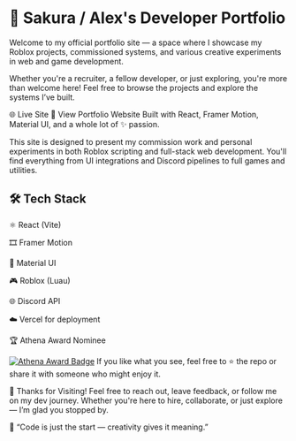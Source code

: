 # 💼 Sakura / Alex's Developer Portfolio
Welcome to my official portfolio site — a space where I showcase my Roblox projects, commissioned systems, and various creative experiments in web and game development.

Whether you're a recruiter, a fellow developer, or just exploring, you're more than welcome here!
Feel free to browse the projects and explore the systems I’ve built.

🌐 Live Site
🔗 View Portfolio Website
Built with React, Framer Motion, Material UI, and a whole lot of ✨ passion.

This site is designed to present my commission work and personal experiments in both Roblox scripting and full-stack web development.
You'll find everything from UI integrations and Discord pipelines to full games and utilities.

## 🛠️ Tech Stack
⚛️ React (Vite)

🎞️ Framer Motion

🎨 Material UI

🎮 Roblox (Luau)

🌐 Discord API

☁️ Vercel for deployment

🏆 Athena Award Nominee


[![Athena Award Badge](https://img.shields.io/endpoint?url=https%3A%2F%2Faward.athena.hackclub.com%2Fapi%2Fbadge)](https://award.athena.hackclub.com?utm_source=readme)
If you like what you see, feel free to ⭐ the repo or share it with someone who might enjoy it.

🙌 Thanks for Visiting!
Feel free to reach out, leave feedback, or follow me on my dev journey.
Whether you're here to hire, collaborate, or just explore — I’m glad you stopped by.

💬 “Code is just the start — creativity gives it meaning.”
